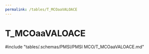```yaml
---
permalink: /tables/T_MCOaaVALOACE
---
```

# T_MCOaaVALOACE
<!-- SPDX-License-Identifier: MPL-2.0 -->

<!-- ATTENTION : Ne pas supprimer ou modifier la ligne ci-dessous -->
#include "tables/.schemas/PMSI/PMSI MCO/T_MCOaaVALOACE.md"
<!-- ATTENTION : Ne pas supprimer ou modifier la ligne ci-dessus -->
